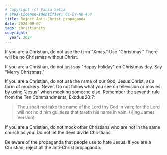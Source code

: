 ```yaml
---
# Copyright (c) Vanza Setia
# SPDX-License-Identifier: CC-BY-ND-4.0
title: Reject Anti-Christ propaganda
date: 2024-09-07
tags: christianity
copyright:
  year: 2024
---
```


If you are a Christian, do not use the term "Xmas." Use "Christmas." There will be no Christmas without Christ.

If you are a Christian, do not just say "Happy holiday" on Christmas day. Say "Merry Christmas."

If you are a Christian, do not use the name of our God, Jesus Christ, as a form of mockery. Never. Do not follow what you see on television or movies by using "Jesus" when mocking someone else. Remember the seventh rule from the Ten Commandments, Exodus 20:7:

> Thou shalt not take the name of the Lord thy God in vain; for the Lord will not hold him guiltless that taketh his name in vain. (King James Version)

If you are a Christian, do not mock other Christians who are not in the same church as you. Do not let the devil divide Christians.

Be aware of the propaganda that people use to hate Jesus. If you are a Christian, reject all the anti-Christ propaganda.
